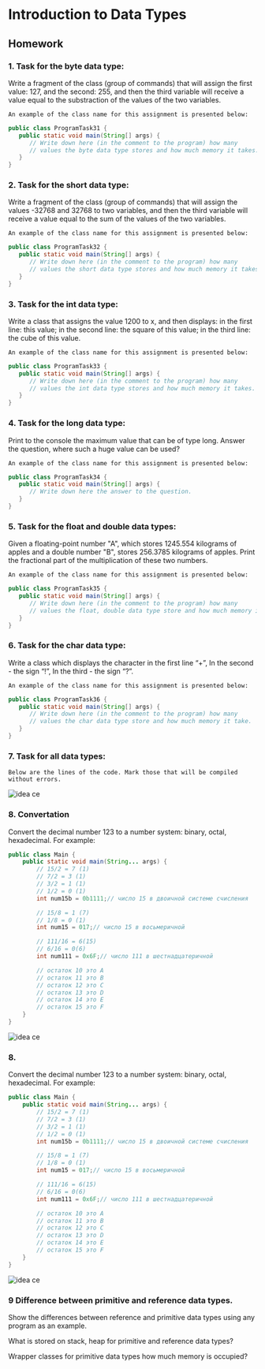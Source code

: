 # Introduction to Data Types

## Homework

### 1. Task for the byte data type:
   Write a fragment of the class (group of commands) that will assign 
   the first value: ​​127, and the second: 255, 
   and then the third variable will receive a value 
   equal to the substraction of the values ​​of the two variables.
    
    An example of the class name for this assignment is presented below:   
```java
public class ProgramTask31 {
   public static void main(String[] args) {
      // Write down here (in the comment to the program) how many 
      // values ​​the byte data type stores and how much memory it takes.
   }
}
```  
### 2. Task for the short data type:
   Write a fragment of the class (group of commands) that will assign 
   the values ​​-32768 and 32768 to two variables, 
   and then the third variable will receive a value 
   equal to the sum of the values ​​of the two variables.
    
    An example of the class name for this assignment is presented below:   
```java
public class ProgramTask32 {
   public static void main(String[] args) {
      // Write down here (in the comment to the program) how many 
      // values ​​the short data type stores and how much memory it takes.
   }
}
```    
### 3. Task for the int data type:
    
   Write a class that assigns the value 1200 to x, and then displays: 
   in the first line: this value; 
   in the second line: the square of this value; 
   in the third line: the cube of this value.
    
    An example of the class name for this assignment is presented below:   
```java
public class ProgramTask33 {
   public static void main(String[] args) {
      // Write down here (in the comment to the program) how many 
      // values ​​the int data type stores and how much memory it takes.
   }
}
```    
### 4. Task for the long data type:
    
   Print to the console the maximum value that can be of type long.
   Answer the question, where such a huge value can be used?
    
    An example of the class name for this assignment is presented below:   
```java
public class ProgramTask34 {
   public static void main(String[] args) {
      // Write down here the answer to the question.
   }
}
```    
### 5. Task for the float and double data types:
   Given a floating-point number "A", which stores 1245.554 kilograms of apples and a double number "B", 
   stores 256.3785 kilograms of apples.
   Print the fractional part of the multiplication of these two numbers.
    
    An example of the class name for this assignment is presented below:   
```java
public class ProgramTask35 {
   public static void main(String[] args) {
      // Write down here (in the comment to the program) how many 
      // values ​​the float, double data type store and how much memory it take.
   }
}
```  
### 6. Task for the char data type:
   Write a class which displays the character in the first line
   “+”, In the second - the sign “!”, In the third - the sign “?”.
    
    An example of the class name for this assignment is presented below:   
```java
public class ProgramTask36 {
   public static void main(String[] args) {
      // Write down here (in the comment to the program) how many 
      // values ​​the char data type store and how much memory it take.
   }
}
``` 
### 7. Task for all data types:
    Below are the lines of the code. Mark those that will be compiled without errors.
   
   ![idea ce](https://sun1-26.userapi.com/sXQ5FmANRFj1uozHUzlC8UwgnVcQRm5hde0SAA/kWwE0cH1Nfs.jpg)

### 8. Convertation
Convert the decimal number 123 to a number system: binary, octal, hexadecimal.
For example:
```java
public class Main {
    public static void main(String... args) {
        // 15/2 = 7 (1)
        // 7/2 = 3 (1)
        // 3/2 = 1 (1)
        // 1/2 = 0 (1) 
        int num15b = 0b1111;// число 15 в двоичной системе счисления

        // 15/8 = 1 (7)
        // 1/8 = 0 (1)
        int num15 = 017;// число 15 в восьмеричной

        // 111/16 = 6(15)
        // 6/16 = 0(6)
        int num111 = 0x6F;// число 111 в шестнадцатеричной

        // остаток 10 это A
        // остаток 11 это B
        // остаток 12 это C
        // остаток 13 это D
        // остаток 14 это E
        // остаток 15 это F
    }
}
```
![idea ce](https://psv4.userapi.com/c856428/u233000110/docs/d11/5923c115b748/schislenie.png?extra=_Wf_pdTeP_S_kbWjukRnY5_AOLTlEbkUHXYCEQwYfL1xU4fYIxXa-qyOT2z1pCN0rvSSAGX2LzQP5Erv0umtCscsqpcoYocIOvBQ3dPf4IGYBHxNC73bl2arvY8MXmU3U7BxlN8QhGg-TjDPzs6L3OY)
### 8. 
Convert the decimal number 123 to a number system: binary, octal, hexadecimal.
For example:
```java
public class Main {
    public static void main(String... args) {
        // 15/2 = 7 (1)
        // 7/2 = 3 (1)
        // 3/2 = 1 (1)
        // 1/2 = 0 (1) 
        int num15b = 0b1111;// число 15 в двоичной системе счисления

        // 15/8 = 1 (7)
        // 1/8 = 0 (1)
        int num15 = 017;// число 15 в восьмеричной

        // 111/16 = 6(15)
        // 6/16 = 0(6)
        int num111 = 0x6F;// число 111 в шестнадцатеричной

        // остаток 10 это A
        // остаток 11 это B
        // остаток 12 это C
        // остаток 13 это D
        // остаток 14 это E
        // остаток 15 это F
    }
}
```
![idea ce](https://psv4.userapi.com/c856428/u233000110/docs/d11/5923c115b748/schislenie.png?extra=_Wf_pdTeP_S_kbWjukRnY5_AOLTlEbkUHXYCEQwYfL1xU4fYIxXa-qyOT2z1pCN0rvSSAGX2LzQP5Erv0umtCscsqpcoYocIOvBQ3dPf4IGYBHxNC73bl2arvY8MXmU3U7BxlN8QhGg-TjDPzs6L3OY)
### 9 Difference between primitive and reference data types. 

Show the differences between reference and primitive data types using any program as an example.

What is stored on stack, heap for primitive and reference data types?

Wrapper classes for primitive data types how much memory is occupied?
